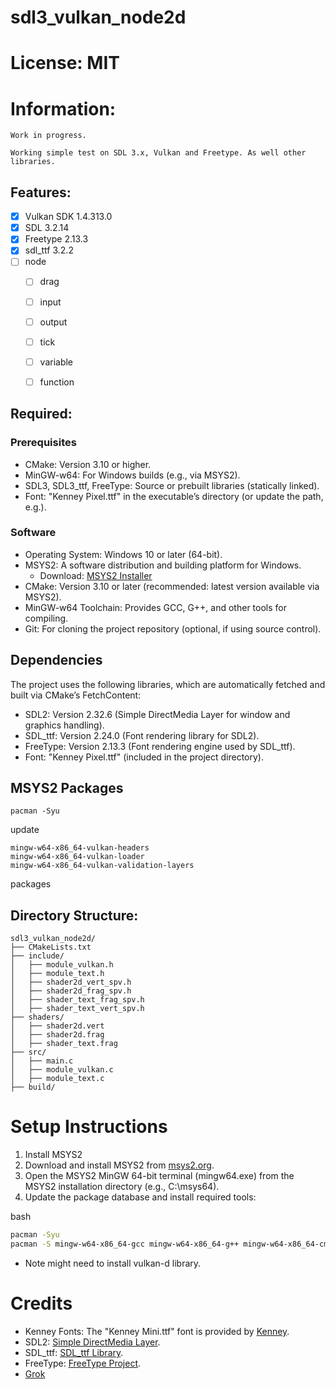 # sdl3_vulkan_node2d

# License: MIT

# Information:

    Work in progress.

    Working simple test on SDL 3.x, Vulkan and Freetype. As well other libraries.

## Features:
- [x] Vulkan SDK 1.4.313.0
- [x] SDL 3.2.14
- [x] Freetype 2.13.3
- [x] sdl_ttf 3.2.2
- [ ] node
    - [ ] drag
    - [ ] input
    - [ ] output
    - [ ] tick
    - [ ] variable
    - [ ] function


## Required:

### Prerequisites
- CMake: Version 3.10 or higher.
- MinGW-w64: For Windows builds (e.g., via MSYS2).
- SDL3, SDL3_ttf, FreeType: Source or prebuilt libraries (statically linked).
- Font: "Kenney Pixel.ttf" in the executable’s directory (or update the path, e.g.).

### Software
- Operating System: Windows 10 or later (64-bit).
- MSYS2: A software distribution and building platform for Windows.
    - Download: [MSYS2 Installer](https://www.msys2.org/)
- CMake: Version 3.10 or later (recommended: latest version available via MSYS2).
- MinGW-w64 Toolchain: Provides GCC, G++, and other tools for compiling.
- Git: For cloning the project repository (optional, if using source control).

## Dependencies

The project uses the following libraries, which are automatically fetched and built via CMake’s FetchContent:

- SDL2: Version 2.32.6 (Simple DirectMedia Layer for window and graphics handling).
- SDL_ttf: Version 2.24.0 (Font rendering library for SDL2).
- FreeType: Version 2.13.3 (Font rendering engine used by SDL_ttf).
- Font: "Kenney Pixel.ttf" (included in the project directory).

## MSYS2 Packages


```
pacman -Syu
```
update

```
mingw-w64-x86_64-vulkan-headers
mingw-w64-x86_64-vulkan-loader 
mingw-w64-x86_64-vulkan-validation-layers
```
packages

## Directory Structure:

```
sdl3_vulkan_node2d/
├── CMakeLists.txt
├── include/
│   ├── module_vulkan.h
│   ├── module_text.h
│   ├── shader2d_vert_spv.h
│   ├── shader2d_frag_spv.h
│   ├── shader_text_frag_spv.h
│   ├── shader_text_vert_spv.h
├── shaders/
│   ├── shader2d.vert
│   ├── shader2d.frag
│   ├── shader_text.frag
├── src/
│   ├── main.c
│   ├── module_vulkan.c
│   ├── module_text.c
├── build/
```

# Setup Instructions

1. Install MSYS2
2. Download and install MSYS2 from [msys2.org](https://www.msys2.org/).
3. Open the MSYS2 MinGW 64-bit terminal (mingw64.exe) from the MSYS2 installation directory (e.g., C:\msys64).
4. Update the package database and install required tools:

bash
```bash
pacman -Syu
pacman -S mingw-w64-x86_64-gcc mingw-w64-x86_64-g++ mingw-w64-x86_64-cmake mingw-w64-x86_64-make mingw-w64-x86_64-pkgconf
```
- Note might need to install vulkan-d library.


# Credits

- Kenney Fonts: The "Kenney Mini.ttf" font is provided by [Kenney](https://kenney.nl/assets/kenney-fonts).
- SDL2: [Simple DirectMedia Layer](https://www.libsdl.org/).
- SDL_ttf: [SDL_ttf Library](https://github.com/libsdl-org/SDL_ttf).
- FreeType: [FreeType Project](https://www.freetype.org/).
- [Grok](https://x.com/i/grok)